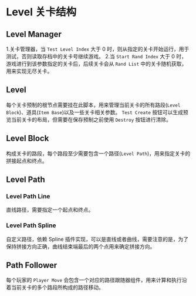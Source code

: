 ﻿# Level 关卡结构

## Level Manager
1.关卡管理器，当 `Test Level Index` 大于 0 时，则从指定的关卡开始运行，用于测试，否则读取存档中的关卡号继续游戏。
2.当 `Start Rand Index` 大于 0 时，游戏进行到该参数指定的关卡后，后续关卡会从 `Rand List` 中的关卡随机获取，用来实现无尽关卡。

## Level
每个关卡预制的根节点需要挂在此脚本，用来管理当前关卡的所有路段(`Level Block`)、道具(`Item Base`)以及一些关卡相关参数。
`Test Create` 按钮可以生成预览当前关卡的布局，但需要在保存预制之前使用 `Destroy` 按钮进行清除。

## Level Block
构成关卡的路段，每个路段至少需要包含一个路径(`Level Path`)，用来指定关卡的拼接起点和终点。

## Level Path
### Level Path Line
直线路径，需要指定一个起点和终点。
### Level Path Spline
自定义路径，依赖 Spline 插件实现，可以是直线或者曲线，需要注意的是，为了保持拼接方向正确，曲线结束端最后的两个点用来确定拼接方向。

## Path Follower
每个玩家的 `Player Move` 会包含一个对应的路径跟随器组件，用来计算和执行沿着当前关卡的多个路段所构成的路径移动。